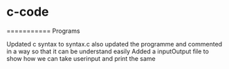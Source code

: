 # c-code
===========
Programs

Updated c syntax to syntax.c also updated the programme and commented in a way so that it can be understand easily
Added a inputOutput file to show how we can take userinput and print the same
